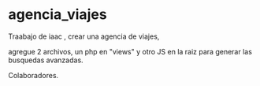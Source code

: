 # agencia_viajes
Traabajo de iaac , crear una agencia de viajes,
<!-- Esto es un repositorio de la agencia de viajes -->
agregue 2 archivos, un php en "views" y otro JS en la raiz para generar las busquedas avanzadas.




Colaboradores.
